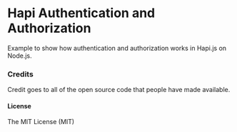 Hapi Authentication and Authorization
==========

Example to show how authentication and authorization works in Hapi.js on Node.js.

### Credits
Credit goes to all of the open source code that people have made available.

#### License

The MIT License (MIT)
